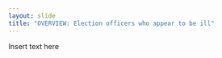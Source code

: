 ```yaml
---
layout: slide
title: "OVERVIEW: Election officers who appear to be ill"
---
```


Insert text here